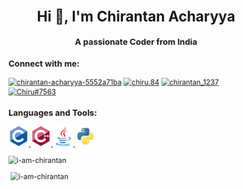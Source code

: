 <h1 align="center">Hi 👋, I'm Chirantan Acharyya</h1>
<h3 align="center">A passionate Coder from India</h3>



<!-- 🔭 I’m currently working on ...
- 🌱 I’m currently learning ...
- 👯 I’m looking to collaborate on ...
- 🤔 I’m looking for help with ...
- 💬 Ask me about ...
- 📫 How to reach me: ...
- 😄 Pronouns: ...
- ⚡ Fun fact: ...-->

<h3 align="left">Connect with me:</h3>
<p align="left">
<a href="https://linkedin.com/in/chirantan-acharyya-5552a71ba" target="blank"><img align="center" src="https://raw.githubusercontent.com/rahuldkjain/github-profile-readme-generator/master/src/images/icons/Social/linked-in-alt.svg" alt="chirantan-acharyya-5552a71ba" height="30" width="40" /></a>
<a href="https://fb.com/chiru.84" target="blank"><img align="center" src="https://raw.githubusercontent.com/rahuldkjain/github-profile-readme-generator/master/src/images/icons/Social/facebook.svg" alt="chiru.84" height="30" width="40" /></a>
<a href="https://www.codechef.com/users/chirantan_1237" target="blank"><img align="center" src="https://cdn.jsdelivr.net/npm/simple-icons@3.1.0/icons/codechef.svg" alt="chirantan_1237" height="30" width="40" /></a>
<a href="https://discord.gg/Chiru#7563" target="blank"><img align="center" src="https://raw.githubusercontent.com/rahuldkjain/github-profile-readme-generator/master/src/images/icons/Social/discord.svg" alt="Chiru#7563" height="30" width="40" /></a>
</p>

<h3 align="left">Languages and Tools:</h3>
<p align="left"> <a href="https://www.cprogramming.com/" target="_blank"> <img src="https://raw.githubusercontent.com/devicons/devicon/master/icons/c/c-original.svg" alt="c" width="40" height="40"/> </a> <a href="https://www.w3schools.com/cpp/" target="_blank"> <img src="https://raw.githubusercontent.com/devicons/devicon/master/icons/cplusplus/cplusplus-original.svg" alt="cplusplus" width="40" height="40"/> </a> <a href="https://www.java.com" target="_blank"> <img src="https://raw.githubusercontent.com/devicons/devicon/master/icons/java/java-original.svg" alt="java" width="40" height="40"/> </a> <a href="https://www.python.org" target="_blank"> <img src="https://raw.githubusercontent.com/devicons/devicon/master/icons/python/python-original.svg" alt="python" width="40" height="40"/> </a> </p>

<p><img align="center" src="https://github-readme-stats.vercel.app/api/top-langs?username=i-am-chirantan&show_icons=true&locale=en&layout=compact" alt="i-am-chirantan" /></p>

<p>&nbsp;<img align="center" src="https://github-readme-stats.vercel.app/api?username=i-am-chirantan&show_icons=true&locale=en" alt="i-am-chirantan" /></p>

